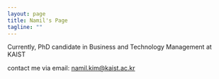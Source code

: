 ```yaml
---
layout: page
title: Namil's Page
tagline: ""
---
```




Currently, PhD candidate in Business and Technology Management at KAIST

contact me via email: [namil.kim@kaist.ac.kr](namil.kim@kaist.ac.kr)
